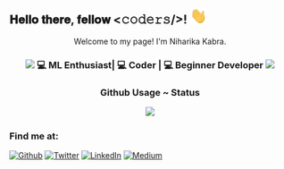 <h2> 𝐇𝐞𝐥𝐥𝐨 𝐭𝐡𝐞𝐫𝐞, 𝐟𝐞𝐥𝐥𝐨𝐰 <𝚌𝚘𝚍𝚎𝚛𝚜/>! <img src="https://raw.githubusercontent.com/ABSphreak/ABSphreak/master/gifs/Hi.gif" width="30px"></h2>

<p align="center">
  Welcome to my page! I'm Niharika Kabra.
</p>

<div align="center">
<h3 align="center">
  <img src="https://media.giphy.com/media/WUlplcMpOCEmTGBtBW/giphy.gif" width="30">
  💻 ML Enthusiast| 💻 Coder | 💻 Beginner Developer
  <img src="https://media.giphy.com/media/WUlplcMpOCEmTGBtBW/giphy.gif" width="30">
 </h3>
</div>

<h3 align="center">Github Usage ~ Status </h3>
<p align="center">
<a href="https://github.com/anuraghazra/github-readme-stats"> 
    <img  src="https://github-readme-stats.vercel.app/api?username=feyre-2001&show_icons=true&hide_border=true&theme=dark&private=true"/>
 </a>
 </p>
 
 
<h3>Find me at:</h3>
<p><a href="https://github.com/feyre-2001" target="_blank"><img alt="Github" src="https://img.shields.io/badge/GitHub-%2312100E.svg?&style=for-the-badge&logo=Github&logoColor=white" /></a> <a href="https://twitter.com/mo0dy__" target="_blank">
  <img alt="Twitter" src="https://img.shields.io/badge/twitter-%231DA1F2.svg?&style=for-the-badge&logo=twitter&logoColor=white" /></a> <a href="https://www.linkedin.com/in/niharika-kabra-748464197/" target="_blank">
  <img alt="LinkedIn" src="https://img.shields.io/badge/linkedin-%230077B5.svg?&style=for-the-badge&logo=linkedin&logoColor=white" /></a> <a href="https://medium.com/@kabraniharika7" target="_blank"><img alt="Medium" src="https://img.shields.io/badge/medium-%2312100E.svg?&style=for-the-badge&logo=medium&logoColor=white" /></a>
</p>
